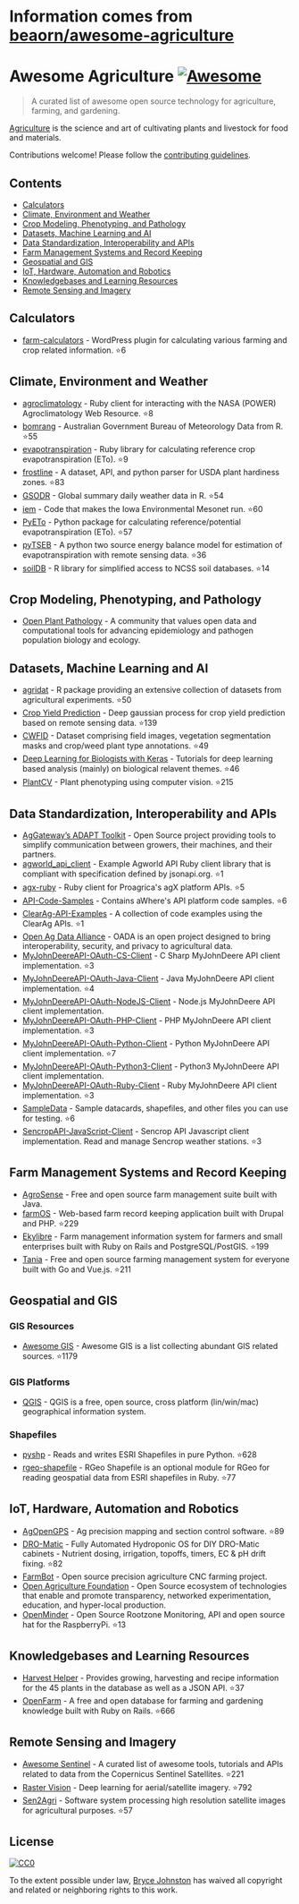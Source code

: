 # Information comes from [beaorn/awesome-agriculture](https://github.com/beaorn/awesome-agriculture)
# Awesome Agriculture [![Awesome](https://awesome.re/badge.svg)](https://awesome.re)

> A curated list of awesome open source technology for agriculture, farming, and gardening.

[Agriculture](https://en.wikipedia.org/wiki/Agriculture) is the science and art of cultivating plants and livestock for food and materials.

Contributions welcome! Please follow the [contributing guidelines](https://github.com/beaorn/awesome-agriculture/blob/master/contributing.md).

## Contents

- [Calculators](#calculators)
- [Climate, Environment and Weather](#climate-environment-and-weather)
- [Crop Modeling, Phenotyping, and Pathology](#crop-modeling-phenotyping-and-pathology)
- [Datasets, Machine Learning and AI](#datasets-machine-learning-and-ai)
- [Data Standardization, Interoperability and APIs](#data-standardization-interoperability-and-apis)
- [Farm Management Systems and Record Keeping](#farm-management-systems-and-record-keeping)
- [Geospatial and GIS](#geospatial-and-gis)
- [IoT, Hardware, Automation and Robotics](#iot-hardware-automation-and-robotics)
- [Knowledgebases and Learning Resources](#knowledgebases-and-learning-resources)
- [Remote Sensing and Imagery](#remote-sensing-and-imagery)

## Calculators

- [farm-calculators](https://github.com/beaorn/farm-calculators) - WordPress plugin for calculating various farming and crop related information. :star:6

## Climate, Environment and Weather

- [agroclimatology](https://github.com/beaorn/agroclimatology) - Ruby client for interacting with the NASA (POWER) Agroclimatology Web Resource. :star:8
- [bomrang](https://github.com/ropensci/bomrang) - Australian Government Bureau of Meteorology Data from R. :star:55
- [evapotranspiration](https://github.com/beaorn/evapotranspiration) - Ruby library for calculating reference crop evapotranspiration (ETo). :star:9
- [frostline](https://github.com/waldoj/frostline) - A dataset, API, and python parser for USDA plant hardiness zones. :star:83
- [GSODR](https://github.com/ropensci/GSODR) - Global summary daily weather data in R. :star:54
- [iem](https://github.com/akrherz/iem) - Code that makes the Iowa Environmental Mesonet run. :star:60
- [PyETo](https://github.com/woodcrafty/PyETo) - Python package for calculating reference/potential evapotranspiration (ETo). :star:57
- [pyTSEB](https://github.com/hectornieto/pyTSEB) - A python two source energy balance model for estimation of evapotranspiration with remote sensing data. :star:36
- [soilDB](https://github.com/ncss-tech/soilDB) - R library for simplified access to NCSS soil databases. :star:14

## Crop Modeling, Phenotyping, and Pathology

- [Open Plant Pathology](https://www.openplantpathology.org/) - A community that values open data and computational tools for advancing epidemiology and pathogen population biology and ecology.

## Datasets, Machine Learning and AI

- [agridat](https://github.com/kwstat/agridat) - R package providing an extensive collection of datasets from agricultural experiments. :star:50
- [Crop Yield Prediction](https://github.com/JiaxuanYou/crop_yield_prediction) - Deep gaussian process for crop yield prediction based on remote sensing data. :star:139
- [CWFID](https://github.com/cwfid/dataset) - Dataset comprising field images, vegetation segmentation masks and crop/weed plant type annotations. :star:49
- [Deep Learning for Biologists with Keras](https://github.com/totti0223/deep_learning_for_biologists_with_keras) - Tutorials for deep learning based analysis (mainly) on biological relavent themes. :star:46
- [PlantCV](https://github.com/danforthcenter/plantcv) - Plant phenotyping using computer vision. :star:215

## Data Standardization, Interoperability and APIs

- [AgGateway’s ADAPT Toolkit](https://adaptframework.org) - Open Source project providing tools to simplify communication between growers, their machines, and their partners.
- [agworld_api_client](https://github.com/agworld/agworld_api_client) - Example Agworld API Ruby client library that is compliant with specification defined by jsonapi.org. :star:1
- [agx-ruby](https://github.com/beaorn/agx-ruby) - Ruby client for Proagrica's agX platform APIs. :star:5
- [API-Code-Samples](https://github.com/aWhereAPI/API-Code-Samples) - Contains aWhere's API platform code samples. :star:6
- [ClearAg-API-Examples](https://github.com/IterisClearAg/ClearAg-API-Examples) - A collection of code examples using the ClearAg APIs. :star:1
- [Open Ag Data Alliance](https://github.com/oada) - OADA is an open project designed to bring interoperability, security, and privacy to agricultural data.
- [MyJohnDeereAPI-OAuth-CS-Client](https://github.com/JohnDeere/MyJohnDeereAPI-OAuth-CS-Client) - C Sharp MyJohnDeere API client implementation. :star:3
- [MyJohnDeereAPI-OAuth-Java-Client](https://github.com/JohnDeere/MyJohnDeereAPI-OAuth-Java-Client) - Java MyJohnDeere API client implementation. :star:4
- [MyJohnDeereAPI-OAuth-NodeJS-Client](https://github.com/JohnDeere/MyJohnDeereAPI-OAuth-NodeJS-Client) - Node.js MyJohnDeere API client implementation.
- [MyJohnDeereAPI-OAuth-PHP-Client](https://github.com/JohnDeere/MyJohnDeereAPI-OAuth-PHP-Client) - PHP MyJohnDeere API client implementation. :star:3
- [MyJohnDeereAPI-OAuth-Python-Client](https://github.com/JohnDeere/MyJohnDeereAPI-OAuth-Python-Client) - Python MyJohnDeere API client implementation. :star:7
- [MyJohnDeereAPI-OAuth-Python3-Client](https://github.com/JohnDeere/MyJohnDeereAPI-OAuth-Python3-Client) - Python3 MyJohnDeere API client implementation.
- [MyJohnDeereAPI-OAuth-Ruby-Client](https://github.com/JohnDeere/MyJohnDeereAPI-OAuth-Ruby-Client) - Ruby MyJohnDeere API client implementation. :star:3
- [SampleData](https://github.com/JohnDeere/SampleData) - Sample datacards, shapefiles, and other files you can use for testing. :star:6
- [SencropAPI-JavaScript-Client](https://github.com/sencrop/sencrop-js-api-client) - Sencrop API Javascript client implementation. Read and manage Sencrop weather stations. :star:3

## Farm Management Systems and Record Keeping

- [AgroSense](https://bitbucket.org/corizon/agrosense) - Free and open source farm management suite built with Java.
- [farmOS](https://github.com/farmOS/farmOS) - Web-based farm record keeping application built with Drupal and PHP. :star:229
- [Ekylibre](https://github.com/ekylibre/ekylibre) - Farm management information system for farmers and small enterprises built with Ruby on Rails and PostgreSQL/PostGIS. :star:199
- [Tania](https://github.com/Tanibox/tania-core) - Free and open source farming management system for everyone built with Go and Vue.js. :star:211

## Geospatial and GIS

### GIS Resources

- [Awesome GIS](https://github.com/sshuair/awesome-gis) - Awesome GIS is a list collecting abundant GIS related sources. :star:1179

### GIS Platforms

- [QGIS](https://qgis.org) - QGIS is a free, open source, cross platform (lin/win/mac) geographical information system.

### Shapefiles

- [pyshp](https://github.com/GeospatialPython/pyshp) - Reads and writes ESRI Shapefiles in pure Python. :star:628
- [rgeo-shapefile](https://github.com/rgeo/rgeo-shapefile) - RGeo Shapefile is an optional module for RGeo for reading geospatial data from ESRI shapefiles in Ruby. :star:77

## IoT, Hardware, Automation and Robotics

- [AgOpenGPS](https://github.com/farmerbriantee/AgOpenGPS) - Ag precision mapping and section control software. :star:89
- [DRO-Matic](https://github.com/drolsen/DRO-Matic) - Fully Automated Hydroponic OS for DIY DRO-Matic cabinets - Nutrient dosing, irrigation, topoffs, timers, EC & pH drift fixing. :star:82
- [FarmBot](https://github.com/farmbot) -  Open source precision agriculture CNC farming project.
- [Open Agriculture Foundation](https://github.com/OpenAgricultureFoundation) -  Open Source ecosystem of technologies that enable and promote transparency, networked experimentation, education, and hyper-local production.
- [OpenMinder](https://github.com/autogrow/openminder) - Open Source Rootzone Monitoring, API and open source hat for the RaspberryPi. :star:13

## Knowledgebases and Learning Resources

- [Harvest Helper](https://github.com/damwhit/harvest_helper) -  Provides growing, harvesting and recipe information for the 45 plants in the database as well as a JSON API. :star:37
- [OpenFarm](https://github.com/openfarmcc/OpenFarm) - A free and open database for farming and gardening knowledge built with Ruby on Rails. :star:666

## Remote Sensing and Imagery

- [Awesome Sentinel](https://github.com/Fernerkundung/awesome-sentinel) - A curated list of awesome tools, tutorials and APIs related to data from the Copernicus Sentinel Satellites. :star:221
- [Raster Vision](https://github.com/azavea/raster-vision) - Deep learning for aerial/satellite imagery. :star:792
- [Sen2Agri](https://github.com/Sen2Agri/Sen2Agri-System) - Software system processing high resolution satellite images for agricultural purposes. :star:57

## License

[![CC0](http://mirrors.creativecommons.org/presskit/buttons/88x31/svg/cc-zero.svg)](https://creativecommons.org/publicdomain/zero/1.0/)

To the extent possible under law, [Bryce Johnston](https://github.com/beaorn) has waived all copyright and related or neighboring rights to this work.

